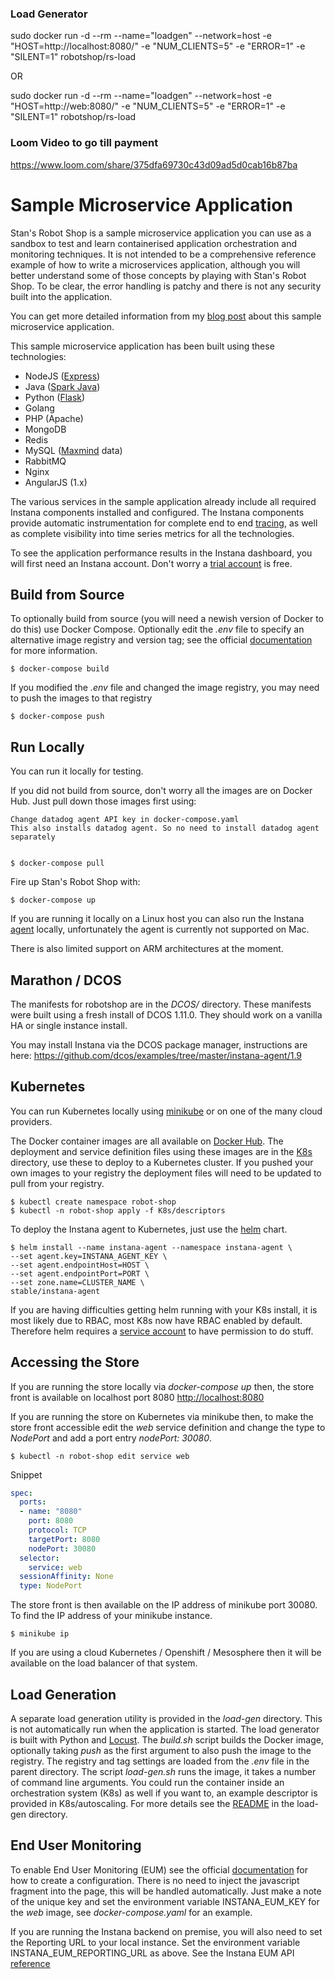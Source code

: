 
### Load Generator
sudo docker run -d --rm --name="loadgen" --network=host -e "HOST=http://localhost:8080/" -e "NUM_CLIENTS=5" -e "ERROR=1" -e "SILENT=1" robotshop/rs-load

OR 

sudo docker run -d --rm --name="loadgen" --network=host -e "HOST=http://web:8080/" -e "NUM_CLIENTS=5" -e "ERROR=1" -e "SILENT=1" robotshop/rs-load


### Loom Video to go till payment
https://www.loom.com/share/375dfa69730c43d09ad5d0cab16b87ba


# Sample Microservice Application


Stan's Robot Shop is a sample microservice application you can use as a sandbox to test and learn containerised application orchestration and monitoring techniques. It is not intended to be a comprehensive reference example of how to write a microservices application, although you will better understand some of those concepts by playing with Stan's Robot Shop. To be clear, the error handling is patchy and there is not any security built into the application.

You can get more detailed information from my [blog post](https://www.instana.com/blog/stans-robot-shop-sample-microservice-application/) about this sample microservice application.

This sample microservice application has been built using these technologies:
- NodeJS ([Express](http://expressjs.com/))
- Java ([Spark Java](http://sparkjava.com/))
- Python ([Flask](http://flask.pocoo.org))
- Golang
- PHP (Apache)
- MongoDB
- Redis
- MySQL ([Maxmind](http://www.maxmind.com) data)
- RabbitMQ
- Nginx
- AngularJS (1.x)

The various services in the sample application already include all required Instana components installed and configured. The Instana components provide automatic instrumentation for complete end to end [tracing](https://docs.instana.io/core_concepts/tracing/), as well as complete visibility into time series metrics for all the technologies.

To see the application performance results in the Instana dashboard, you will first need an Instana account. Don't worry a [trial account](https://instana.com/trial?utm_source=github&utm_medium=robot_shop) is free.

## Build from Source
To optionally build from source (you will need a newish version of Docker to do this) use Docker Compose. Optionally edit the *.env* file to specify an alternative image registry and version tag; see the official [documentation](https://docs.docker.com/compose/env-file/) for more information.

```shell
$ docker-compose build
```

If you modified the *.env* file and changed the image registry, you may need to push the images to that registry

```shell
$ docker-compose push
```

## Run Locally
You can run it locally for testing.

If you did not build from source, don't worry all the images are on Docker Hub. Just pull down those images first using:


```
Change datadog agent API key in docker-compose.yaml
This also installs datadog agent. So no need to install datadog agent separately
```

```shell

$ docker-compose pull
```

Fire up Stan's Robot Shop with:

```shell
$ docker-compose up
```

If you are running it locally on a Linux host you can also run the Instana [agent](https://docs.instana.io/quick_start/agent_setup/container/docker/) locally, unfortunately the agent is currently not supported on Mac.

There is also limited support on ARM architectures at the moment.

## Marathon / DCOS

The manifests for robotshop are in the *DCOS/* directory. These manifests were built using a fresh install of DCOS 1.11.0. They should work on a vanilla HA or single instance install.

You may install Instana via the DCOS package manager, instructions are here: https://github.com/dcos/examples/tree/master/instana-agent/1.9

## Kubernetes
You can run Kubernetes locally using [minikube](https://github.com/kubernetes/minikube) or on one of the many cloud providers.

The Docker container images are all available on [Docker Hub](https://hub.docker.com/u/robotshop/). The deployment and service definition files using these images are in the [K8s](K8s/README.md) directory, use these to deploy to a Kubernetes cluster. If you pushed your own images to your registry the deployment files will need to be updated to pull from your registry.

```shell
$ kubectl create namespace robot-shop
$ kubectl -n robot-shop apply -f K8s/descriptors
```

To deploy the Instana agent to Kubernetes, just use the [helm](https://hub.helm.sh/charts/stable/instana-agent) chart.

```shell
$ helm install --name instana-agent --namespace instana-agent \
--set agent.key=INSTANA_AGENT_KEY \
--set agent.endpointHost=HOST \
--set agent.endpointPort=PORT \
--set zone.name=CLUSTER_NAME \
stable/instana-agent
```

If you are having difficulties getting helm running with your K8s install, it is most likely due to RBAC, most K8s now have RBAC enabled by default. Therefore helm requires a [service account](https://github.com/helm/helm/blob/master/docs/rbac.md) to have permission to do stuff.

## Accessing the Store
If you are running the store locally via *docker-compose up* then, the store front is available on localhost port 8080 [http://localhost:8080](http://localhost:8080/)

If you are running the store on Kubernetes via minikube then, to make the store front accessible edit the *web* service definition and change the type to *NodePort* and add a port entry *nodePort: 30080*.

```shell
$ kubectl -n robot-shop edit service web
```

Snippet

```yaml
spec:
  ports:
  - name: "8080"
    port: 8080
    protocol: TCP
    targetPort: 8080
    nodePort: 30080
  selector:
    service: web
  sessionAffinity: None
  type: NodePort
```

The store front is then available on the IP address of minikube port 30080. To find the IP address of your minikube instance.

```shell
$ minikube ip
```

If you are using a cloud Kubernetes / Openshift / Mesosphere then it will be available on the load balancer of that system.

## Load Generation
A separate load generation utility is provided in the *load-gen* directory. This is not automatically run when the application is started. The load generator is built with Python and [Locust](https://locust.io). The *build.sh* script builds the Docker image, optionally taking *push* as the first argument to also push the image to the registry. The registry and tag settings are loaded from the *.env* file in the parent directory. The script *load-gen.sh* runs the image, it takes a number of command line arguments. You could run the container inside an orchestration system (K8s) as well if you want to, an example descriptor is provided in K8s/autoscaling. For more details see the [README](load-gen/README.md) in the load-gen directory.

## End User Monitoring
To enable End User Monitoring (EUM) see the official [documentation](https://docs.instana.io/products/website_monitoring/) for how to create a configuration. There is no need to inject the javascript fragment into the page, this will be handled automatically. Just make a note of the unique key and set the environment variable INSTANA_EUM_KEY for the *web* image, see *docker-compose.yaml* for an example.

If you are running the Instana backend on premise, you will also need to set the Reporting URL to your local instance. Set the environment variable INSTANA_EUM_REPORTING_URL as above. See the Instana EUM API [reference](https://docs.instana.io/products/website_monitoring/api/#api-structure)
